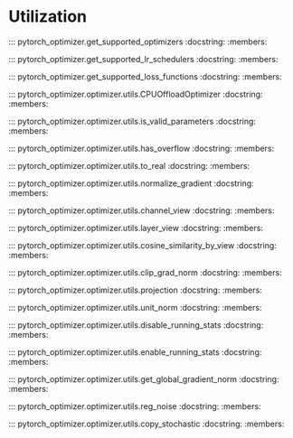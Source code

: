 # Utilization

::: pytorch_optimizer.get_supported_optimizers
    :docstring:
    :members:

::: pytorch_optimizer.get_supported_lr_schedulers
    :docstring:
    :members:

::: pytorch_optimizer.get_supported_loss_functions
    :docstring:
    :members:

::: pytorch_optimizer.optimizer.utils.CPUOffloadOptimizer
    :docstring:
    :members:

::: pytorch_optimizer.optimizer.utils.is_valid_parameters
    :docstring:
    :members:

::: pytorch_optimizer.optimizer.utils.has_overflow
    :docstring:
    :members:

::: pytorch_optimizer.optimizer.utils.to_real
    :docstring:
    :members:

::: pytorch_optimizer.optimizer.utils.normalize_gradient
    :docstring:
    :members:

::: pytorch_optimizer.optimizer.utils.channel_view
    :docstring:
    :members:

::: pytorch_optimizer.optimizer.utils.layer_view
    :docstring:
    :members:

::: pytorch_optimizer.optimizer.utils.cosine_similarity_by_view
    :docstring:
    :members:

::: pytorch_optimizer.optimizer.utils.clip_grad_norm
    :docstring:
    :members:

::: pytorch_optimizer.optimizer.utils.projection
    :docstring:
    :members:

::: pytorch_optimizer.optimizer.utils.unit_norm
    :docstring:
    :members:

::: pytorch_optimizer.optimizer.utils.disable_running_stats
    :docstring:
    :members:

::: pytorch_optimizer.optimizer.utils.enable_running_stats
    :docstring:
    :members:

::: pytorch_optimizer.optimizer.utils.get_global_gradient_norm
    :docstring:
    :members:

::: pytorch_optimizer.optimizer.utils.reg_noise
    :docstring:
    :members:

::: pytorch_optimizer.optimizer.utils.copy_stochastic
    :docstring:
    :members:
